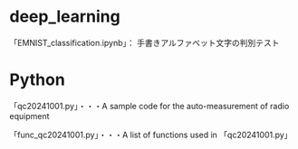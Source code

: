 # deep_learning
「EMNIST_classification.ipynb」：
手書きアルファベット文字の判別テスト

# Python

「qc20241001.py」・・・A sample code for the auto-measurement of radio equipment

「func_qc20241001.py」・・・A list of functions used in 「qc20241001.py」
